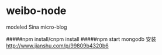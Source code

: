 # weibo-node
modeled Sina micro-blog

#####npm install/cnpm install
#####npm start
mongodb 安装<http://www.jianshu.com/p/99809b4320b6>
